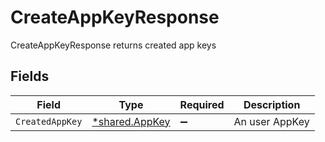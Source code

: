 # CreateAppKeyResponse

CreateAppKeyResponse returns created app keys


## Fields

| Field                                                  | Type                                                   | Required                                               | Description                                            |
| ------------------------------------------------------ | ------------------------------------------------------ | ------------------------------------------------------ | ------------------------------------------------------ |
| `CreatedAppKey`                                        | [*shared.AppKey](../../../pkg/models/shared/appkey.md) | :heavy_minus_sign:                                     | An user AppKey                                         |